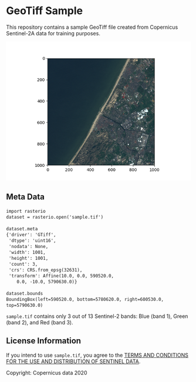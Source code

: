 GeoTiff Sample
==============

This repository contains a sample GeoTiff file created from Copernicus
Sentinel-2A data for training purposes.

![Sample GeoTiff File.](sample.png)


Meta Data
---------

    import rasterio
    dataset = rasterio.open('sample.tif')

    dataset.meta
    {'driver': 'GTiff',
     'dtype': 'uint16',
     'nodata': None,
     'width': 1001,
     'height': 1001,
     'count': 3,
     'crs': CRS.from_epsg(32631),
     'transform': Affine(10.0, 0.0, 590520.0,
	    0.0, -10.0, 5790630.0)}

    dataset.bounds
    BoundingBox(left=590520.0, bottom=5780620.0, right=600530.0, top=5790630.0)


`sample.tif` contains only 3 out of 13 Sentinel-2 bands: Blue (band
1), Green (band 2), and Red (band 3).

License Information
-------------------

If you intend to use `sample.tif`, you agree to the [TERMS AND CONDITIONS FOR
 THE USE AND DISTRIBUTION OF SENTINEL DATA](https://scihub.copernicus.eu/twiki/pub/SciHubWebPortal/TermsConditions/TC_Sentinel_Data_31072014.pdf).

Copyright: Copernicus data 2020
